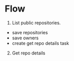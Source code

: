 # Flow

1. List public repositories.
  - save repositories
  - save owners
  - create get repo details task
2. Get repo details